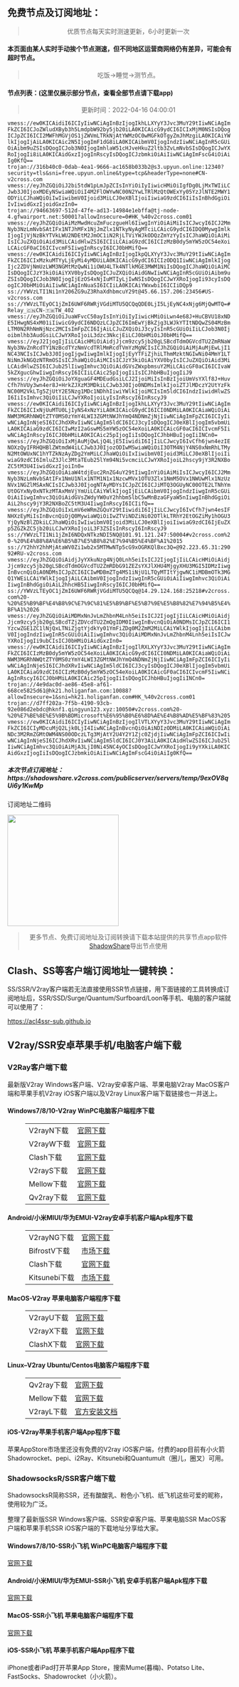 
<h2>免费节点及订阅地址：</h2>
<blockquote>
<p style="text-align: center;">优质节点每天实时测速更新，6小时更新一次</p>
</blockquote>
<h4>本页面由某人实时手动挨个节点测速，但不同地区运营商网络仍有差异，可能会有超时节点。</h4>
<blockquote>
<p style="text-align: center;">吃饭->睡觉->测节点。</p>
</blockquote>
<h4>节点列表：(这里仅展示部分节点，查看全部节点请下载app)</h4>

<blockquote style='text-align: center;'>更新时间：2022-04-16 04:00:01</blockquote>
<code>vmess://ew0KICAidiI6ICIyIiwNCiAgInBzIjogIkhLLXYyY3Jvc3MuY29tIiwNCiAgImFkZCI6ICJoZWludXByb3h5LmdpbW92by5jb20iLA0KICAicG9ydCI6ICIxMjM0NSIsDQogICJpZCI6ICI2MWFhMGVjOS1jZWVmLTRkNjAtYWMzOC0wMGFkOTgyZmJhMzgiLA0KICAiYWlkIjogIjAiLA0KICAic2N5IjogImF1dG8iLA0KICAibmV0IjogIndzIiwNCiAgInR5cGUiOiAibm9uZSIsDQogICJob3N0IjogImhlaW51cHJveHkuZ2ltb3ZvLmNvbSIsDQogICJwYXRoIjogIi8iLA0KICAidGxzIjogInRscyIsDQogICJzbmkiOiAiIiwNCiAgImFscG4iOiAiIg0KfQ==
trojan://316b40c0-0dab-4ea1-9666-ac1658b033b2@s3.upyun.online:12340?security=tls&sni=free.upyun.online&type=tcp&headerType=none#CN-v2cross.com
vmess://eyJhZGQiOiJ2bi5tdW1pLmJpZCIsInYiOiIyIiwicHMiOiIgfDg0LjMxTWIiLCJwb3J0IjoxMDEyNSwiaWQiOiI4M2FlOWYwNC00N2YwLTRlMzQtOWExYy05YzJlNTE2MWY1ODYiLCJhaWQiOiIwIiwibmV0Ijoid3MiLCJ0eXBlIjoiIiwiaG9zdCI6IiIsInBhdGgiOiIvIiwidGxzIjoidGxzIn0=
trojan://94663697-512d-47fe-ad13-14984e1ebffa@tj-node-4.gfwairport.net:50001?allowInsecure=0#HK_%40v2cross.com01
vmess://eyJhZGQiOiAiMzMwdHcuZmFuczgueHl6IiwgInYiOiAiMiIsICJwcyI6ICJ2MmNyb3NzLmNvbSAtIFx1NTJhMFx1NjJmZlx1NTkyNyAgMTciLCAicG9ydCI6IDQ0MywgImlkIjogIjVjNzBkYTVkLWU2NDEtM2JmOC1iN2RjLTViYWJkODQzZmYzYyIsICJhaWQiOiAiMiIsICJuZXQiOiAid3MiLCAidHlwZSI6ICIiLCAiaG9zdCI6ICIzMzB0dy5mYW5zOC54eXoiLCAicGF0aCI6ICIvcmF5IiwgInRscyI6ICJ0bHMifQ==
vmess://ew0KICAidiI6ICIyIiwNCiAgInBzIjogIkpQLXYyY3Jvc3MuY29tIiwNCiAgImFkZCI6ICIxMzkuMTYyLjEyMi4yMDUiLA0KICAicG9ydCI6ICIzODQ1IiwNCiAgImlkIjogIjc2ZDVjNmUzLWM3NGMtMzQwNi1iOWU4LTk4NTlkMGE3MWM1NiIsDQogICJhaWQiOiAiMCIsDQogICJzY3kiOiAiYXV0byIsDQogICJuZXQiOiAidGNwIiwNCiAgInR5cGUiOiAibm9uZSIsDQogICJob3N0IjogIjEzOS4xNjIuMTIyLjIwNSIsDQogICJwYXRoIjogIi93cyIsDQogICJ0bHMiOiAiIiwNCiAgInNuaSI6ICIiLA0KICAiYWxwbiI6ICIiDQp9
ss://YWVzLTI1Ni1nY206ZG9uZ3RhaXdhbmcuY29t@45.66.157.206:23456#US-v2cross.com
ss://YWVzLTEyOC1jZmI6UWF6RWRjVGdiMTU5QCQqQDE0LjI5LjEyNC4xNjg6MjQwMTQ=#Relay_🇨🇳CN-🇹🇼TW_402
vmess://eyJhZGQiOiJuaWFvcC50ayIsInYiOiIyIiwicHMiOiLwn4e68J+HuCBVU18xNDE5IHwgNS4xM01iIiwicG9ydCI6NDQzLCJpZCI6ImEwYjBkZjg3LWJkYTItNDQwZS04MzBmLTM0N2RhNmNjNzc2MCIsImFpZCI6IjAiLCJuZXQiOiJ3cyIsInR5cGUiOiIiLCJob3N0Ijoibmlhb3AudGsiLCJwYXRoIjoiL3dzc3NkcjEiLCJ0bHMiOiJ0bHMifQ==
vmess://eyJ2IjogIjIiLCAicHMiOiAidjJjcm9zcy5jb20gLSBcdTdmOGVcdTU2ZmRNaWNyb3NvZnRcdTY1NzBcdTYzNmVcdTRlMmRcdTVmYzMgNCIsICJhZGQiOiAiMjAuMjEwLjI1NC43NCIsICJwb3J0IjogIjgwIiwgImlkIjogIjEyYTFiZjhiLThmMzktNGIwNi04MmY1LTNiNmJkNGQzNTRmOSIsICJhaWQiOiAiMCIsICJzY3kiOiAiYXV0byIsICJuZXQiOiAid3MiLCAidHlwZSI6ICJub25lIiwgImhvc3QiOiAidGVsZWxpbmsuY2MiLCAicGF0aCI6ICIvaW5kZXgucGhwIiwgInRscyI6ICIiLCAic25pIjogIiIsICJhbHBuIjogIiJ9
vmess://eyJhZGQiOiJoYXguaGF4MDEudGsiLCJ2IjoiMiIsInBzIjoiUmVsYXlf8J+HuvCfh7hVUy3wn4er8J+HrkZJXzM3MDkiLCJwb3J0Ijo0NDMsImlkIjoiZTJlMDczY2UtYzFkNC00M2VkLTg5ZjUtY2E5Nzg1MDc1NDhhIiwiYWlkIjoiMCIsIm5ldCI6IndzIiwidHlwZSI6IiIsImhvc3QiOiIiLCJwYXRoIjoiLyIsInRscyI6InRscyJ9
vmess://ew0KICAidiI6ICIyIiwNCiAgInBzIjogIkhLLXYyY3Jvc3MuY29tIiwNCiAgImFkZCI6ICIxNjUuMTU0LjIyNS4xNzYiLA0KICAicG9ydCI6ICI0NDMiLA0KICAiaWQiOiAiNWM3MGRhNWQtZTY0MS0zYmY4LWI3ZGMtNWJhYmQ4NDNmZjNjIiwNCiAgImFpZCI6ICIyIiwNCiAgInNjeSI6ICJhdXRvIiwNCiAgIm5ldCI6ICJ3cyIsDQogICJ0eXBlIjogIm5vbmUiLA0KICAiaG9zdCI6ICIwMzI2aGswMS5mYW5zOC54eXoiLA0KICAicGF0aCI6ICIvcmF5IiwNCiAgInRscyI6ICJ0bHMiLA0KICAic25pIjogIiIsDQogICJhbHBuIjogIiINCn0=
vmess://eyJhZGQiOiIxMjAuMjQwLjQ4LjE5IiwidiI6IjIiLCJwcyI6IvCfh6jwn4ezIENOXzQyIFRHQHBlZWtmdW4iLCJwb3J0IjozODIwMSwiaWQiOiI3OTM4NjY4NS0xNmRhLTMyN2MtOWUxNC1hYTZkNzAyZDg2YmMiLCJhaWQiOiIxIiwibmV0Ijoid3MiLCJ0eXBlIjoiIiwiaG9zdCI6ImluZ3Jlc3MtaTEub25lYm94Ni5vcmciLCJwYXRoIjoiL2hscy9jY3R2NXBoZC5tM3U4IiwidGxzIjoiIn0=
vmess://eyJhZGQiOiAiaW4tdjEuc2RnZG4uY29tIiwgInYiOiAiMiIsICJwcyI6ICJ2MmNyb3NzLmNvbSAtIFx1NmU1Nlx1NTM1N1x1NzcwMVx1OTU3Zlx1NmM5OVx1NWUwMlx1NzUzNVx1NGZlMSAxNCIsICJwb3J0IjogNTAyMDYsICJpZCI6ICJiMTQ3OGUyNC00OTE2LTNhYmUtOGYxNy0xNTkzMTAxMmVjYmUiLCAiYWlkIjogIjEiLCAibmV0IjogIndzIiwgInR5cGUiOiAiIiwgImhvc3QiOiAidGVsZWdyYW0uY2hhbm5lbC5wMnBzaGFyaW5nIiwgInBhdGgiOiAiL2hscy9jY3R2NXBoZC5tM3U4IiwgInRscyI6ICIifQ==
vmess://eyJhZGQiOiIxLmV6eWRmZGQuY29tIiwidiI6IjIiLCJwcyI6IvCfh7jwn4esIFNHXzEyMiIsInBvcnQiOjQ0MywiaWQiOiIwZTViNDZiNi02OTlkLTRhY2EtOGZiMy1hOGU3YjQyNzBlZDkiLCJhaWQiOiIwIiwibmV0Ijoid3MiLCJ0eXBlIjoiIiwiaG9zdCI6IjEuZXp5ZGZkZC5jb20iLCJwYXRoIjoiL3F3ZSIsInRscyI6InRscyJ9
ss://YWVzLTI1Ni1jZmI6NDQxNTkzNDI5NQ@101.91.121.247:50004#v2cross.com%20-%20%E4%B8%8A%E6%B5%B7%E5%B8%82%E7%94%B5%E4%BF%A1%2015
ss://Y2hhY2hhMjAtaWV0Zi1wb2x5MTMwNTp5cG9xOGRKQlBxc3Q=@92.223.65.31:29092#RU-v2cross.com
vmess://eyJhZGQiOiAidjJyYXkuNzg4NjQ0Lnh5eiIsICJ2IjogIjIiLCAicHMiOiAidjJjcm9zcy5jb20gLSBcdTdmOGVcdTU2ZmRDbG91ZEZsYXJlXHU4MjgyXHU3MGI5IDMzIiwgInBvcnQiOiA0NDMsICJpZCI6ICIwMDBmZTg4MS1iNjU1LTQyMTItYjgwNC1iMDBmOTk3MGQ1YWEiLCAiYWlkIjogIjAiLCAibmV0IjogIndzIiwgInR5cGUiOiAiIiwgImhvc3QiOiAiIiwgInBhdGgiOiAiL2hhcHB5IiwgInRscyI6ICJ0bHMifQ==
ss://YWVzLTEyOC1jZmI6UWF6RWRjVGdiMTU5QCQq@14.29.124.168:25218#v2cross.com%20-%20%E5%B9%BF%E4%B8%9C%E7%9C%81%E5%B9%BF%E5%B7%9E%E5%B8%82%E7%94%B5%E4%BF%A1%2026
vmess://eyJhZGQiOiAiMDMxNnJvLmZhbnM4Lnh5eiIsICJ2IjogIjIiLCAicHMiOiAidjJjcm9zcy5jb20gLSBcdTZjZDVcdTU2ZmQgIDM0IiwgInBvcnQiOiA0NDMsICJpZCI6ICI1YzcwZGE1ZC1lNjQxLTNiZjgtYjdkYy01YmFiZDg0M2ZmM2MiLCAiYWlkIjogIjIiLCAibmV0IjogIndzIiwgInR5cGUiOiAiIiwgImhvc3QiOiAiMDMxNnJvLmZhbnM4Lnh5eiIsICJwYXRoIjogIi9ubCIsICJ0bHMiOiAidGxzIn0=
vmess://ew0KICAidiI6ICIyIiwNCiAgInBzIjogIlRXLXYyY3Jvc3MuY29tIiwNCiAgImFkZCI6ICIzMzB0dy5mYW5zOC54eXoiLA0KICAicG9ydCI6ICI0NDMiLA0KICAiaWQiOiAiNWM3MGRhNWQtZTY0MS0zYmY4LWI3ZGMtNWJhYmQ4NDNmZjNjIiwNCiAgImFpZCI6ICIyIiwNCiAgInNjeSI6ICJhdXRvIiwNCiAgIm5ldCI6ICJ3cyIsDQogICJ0eXBlIjogIm5vbmUiLA0KICAiaG9zdCI6ICIzMzB0dy5mYW5zOC54eXoiLA0KICAicGF0aCI6ICIvcmF5IiwNCiAgInRscyI6ICJ0bHMiLA0KICAic25pIjogIiIsDQogICJhbHBuIjogIiINCn0=
trojan://4e9dac0d-ae86-45e8-af61-668ce5825d61@hk21.holiganfan.com:10088?allowInsecure=1&sni=hk21.holiganfan.com#HK_%40v2cross.com01
trojan://d7ff202a-7f5b-4190-93cb-92e086d2ebdc@hknf1.qingyun123.xyz:10050#v2cross.com%20-%20%E7%BE%8E%E5%9B%BDMicrosoft%E6%95%B0%E6%8D%AE%E4%B8%AD%E5%BF%83%205
vmess://ew0KICAidiI6ICIyIiwNCiAgInBzIjogIlVTLXYyY3Jvc3MuY29tIiwNCiAgImFkZCI6ICIyMDcuMjQ2Ljk0LjI4IiwNCiAgInBvcnQiOiAiNDIzODMiLA0KICAiaWQiOiAiNDc3M2RmZGMtOWM4NS00ODczLTg3MjAtY2U4Y2Y1Zjc0ZjdjIiwNCiAgImFpZCI6ICIwIiwNCiAgInNjeSI6ICJhdXRvIiwNCiAgIm5ldCI6ICJ0Y3AiLA0KICAidHlwZSI6ICJub25lIiwNCiAgImhvc3QiOiAiMjA3LjI0Ni45NC4yOCIsDQogICJwYXRoIjogIi9yYXkiLA0KICAidGxzIjogIiIsDQogICJzbmkiOiAiIiwNCiAgImFscG4iOiAiIg0KfQ==</code>
<h5>本次节点订阅地址：https://shadowshare.v2cross.com/publicserver/servers/temp/9exOV8qUi6y1KwMp</h5>
<p>订阅地址二维码</p>
<img src='http://shadowshare.v2cross.com/qrcode.png' width=250 height=250>
<blockquote style='text-align: center;'>更多节点、免费订阅地址及订阅转换请下载本站提供的共享节点app软件<a href='https://shadowshare.v2cross.com'>ShadowShare</a>导出节点使用</blockquote>
<div class="nv-content-wrap entry-content">
<h2>Clash、SS等客户端订阅地址一键转换：</h2>
<p>SS/SSR/V2ray客户端若无法直接使用SSR节点链接，用下面链接的工具转换成订阅地址后，SSR/SSD/Surge/Quantum/Surfboard/Loon等手机、电脑的客户端就可以使用了：</p>
<p><a href="https://acl4ssr-sub.github.io" target="_blank" rel="noreferrer noopener nofollow">https://acl4ssr-sub.github.io</a></p>
<h2>V2ray/SSR安卓苹果手机/电脑客户端下载</h2>
<h3>V2Ray客户端下载</h3>
<p>最新版V2ray Windows客户端、V2ray安卓客户端、苹果电脑V2ray MacOS客户端和苹果手机V2ray iOS客户端以及V2ray Linux客户端下载链接也一并送上。</p>
<h4>Windows7/8/10-<strong>V2ray WinPC电脑客户端</strong>程序下载</h4>
<figure class="wp-block-table alignwide is-style-stripes"><table><tbody><tr><td>V2rayN下载</td><td><a href="https://github.com/2dust/v2rayN/releases" target="_blank" rel="noreferrer noopener">官网下载</a></td></tr><tr><td>V2rayW下载</td><td><a href="https://github.com/Cenmrev/V2RayW/releases" target="_blank" rel="noreferrer noopener">官网下载</a></td></tr><tr><td>Clash下载</td><td><a href="https://github.com/Fndroid/clash_for_windows_pkg/releases" target="_blank" rel="noreferrer noopener">官网下载</a></td></tr><tr><td>V2rayS下载</td><td><a href="https://github.com/Shinlor/V2RayS/releases" target="_blank" rel="noreferrer noopener">官网下载</a></td></tr><tr><td>Mellow下载</td><td><a href="https://github.com/mellow-io/mellow/releases" target="_blank" rel="noreferrer noopener">官网下载</a></td></tr><tr><td>Qv2ray下载</td><td><a href="https://github.com/Qv2ray/Qv2ray" target="_blank" rel="noreferrer noopener">官网下载</a></td></tr></tbody></table></figure>
<h4><strong>Android/小米MIUI/华为EMUI-V2ray安卓手机客户端</strong>Apk程序下载</h4>
<figure class="wp-block-table alignwide is-style-stripes"><table><tbody><tr><td>V2rayNG下载</td><td><a href="https://github.com/2dust/v2rayNG/releases" target="_blank" rel="noreferrer noopener">官网下载</a></td></tr><tr><td>BifrostV下载</td><td><a rel="noreferrer noopener" href="https://www.appsapk.com/downloading/latest/com.github.dawndiy.bifrostv-0.6.8.apk" target="_blank">市场下载</a></td></tr><tr><td>Clash下载</td><td><a href="https://github.com/Kr328/ClashForAndroid/releases" target="_blank" rel="noreferrer noopener">官网下载</a></td></tr><tr><td>Kitsunebi下载</td><td><a rel="noreferrer noopener" href="https://apkpure.com/kitsunebi/fun.kitsunebi.kitsunebi4android" target="_blank">市场下载</a></td></tr></tbody></table></figure>
<h4><strong>MacOS-V2ray <strong>苹果电脑</strong>客户端</strong>程序下载</h4>
<figure class="wp-block-table alignwide is-style-stripes"><table><tbody><tr><td>V2rayU下载</td><td><a href="https://github.com/yanue/V2rayU/releases" target="_blank" rel="noreferrer noopener">官网下载</a></td></tr><tr><td>V2rayX下载</td><td><a href="https://github.com/Cenmrev/V2RayX/releases" target="_blank" rel="noreferrer noopener">官网下载</a></td></tr><tr><td>ClashX下载</td><td><a href="https://github.com/yichengchen/clashX/releases" target="_blank" rel="noreferrer noopener">官网下载</a></td></tr></tbody></table></figure>
<h4><strong>Linux</strong>–<strong>V2ray Ubuntu/Centos电脑客户端</strong>程序下载</h4>
<figure class="wp-block-table alignwide is-style-stripes"><table><tbody><tr><td>Qv2ray下载</td><td><a href="https://github.com/Qv2ray/Qv2ray" target="_blank" rel="noreferrer noopener">官网下载</a></td></tr><tr><td>Mellow下载</td><td><a href="https://github.com/mellow-io/mellow/releases" target="_blank" rel="noreferrer noopener">官网下载</a></td></tr><tr><td>V2rayL下载</td><td><a rel="noreferrer noopener" href="https://github.com/jiangxufeng/v2rayL" target="_blank">官方安装文档</a></td></tr></tbody></table></figure>
<h4>iOS-<strong>V2ray苹果<strong>手机客户端</strong>App程序</strong>下载</h4>
<p>苹果AppStore市场里还没有免费的V2ray iOS客户端，付费的app目前有小火箭Shadowrocket、pepi、i2Ray、Kitsunebi和Quantumult（圈儿，圈叉）可用。</p>
<h3>ShadowsocksR/SSR客户端下载</h3>
<p>ShadowsocksR简称SSR，还有酸酸乳、粉色小飞机、纸飞机这些可爱的昵称，使用较为广泛。</p>
<p>整理了最新版SSR Windows客户端、SSR安卓客户端、苹果电脑SSR MacOS客户端和苹果手机SSR iOS客户端的下载地址分享给大家。</p>
<h4><strong>Windows7/8/10-<strong>SSR小飞机 WinPC电脑客户端</strong>程序下载</strong></h4>
<p><a rel="noreferrer noopener" href="https://github.com/shadowsocksrr/shadowsocksr-csharp/releases" target="_blank">官网下载</a></p>
<h4><strong><strong>Android/小米MIUI/华为EMUI-SSR小飞机 安卓手机客户端</strong>Apk程序下载</strong></h4>
<p><a rel="noreferrer noopener" href="https://github.com/shadowsocksrr/shadowsocksr-android/releases" target="_blank">官网下载</a></p>
<h4><strong><strong>MacOS-SSR小飞机 苹果电脑客户端</strong>程序下载</strong></h4>
<p><a href="https://github.com/qinyuhang/ShadowsocksX-NG-R/releases" target="_blank" rel="noreferrer noopener">官网下载</a></p>
<h4><strong>iOS-<strong>SSR小飞机 苹果手机客户端App程序</strong></strong>下载</h4>
<p>iPhone或者iPad打开苹果App Store，搜索Mume(暮梅)、Potatso Lite、FastSocks、Shadowrocket（小火箭）。</p>
